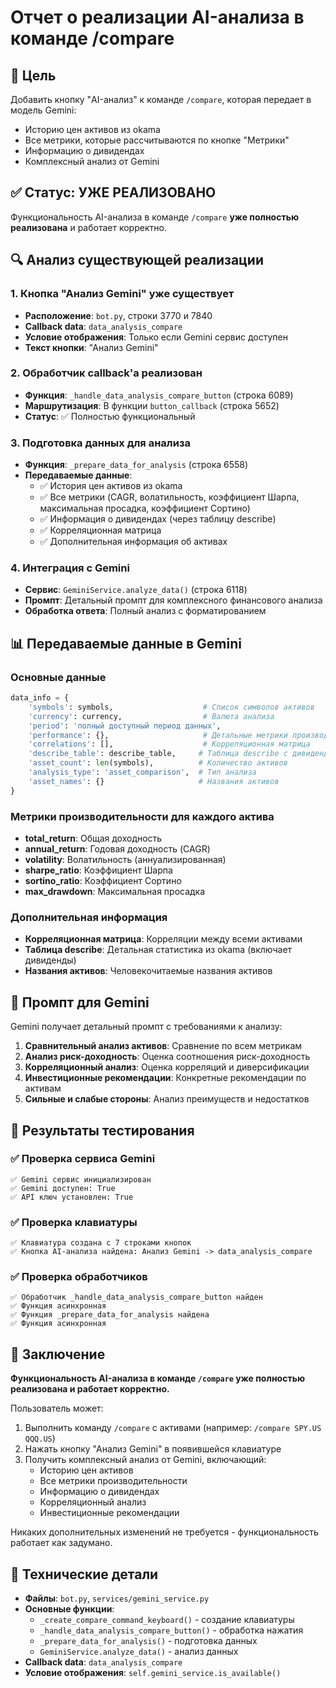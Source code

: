 # Отчет о реализации AI-анализа в команде /compare

## 🎯 Цель
Добавить кнопку "AI-анализ" к команде `/compare`, которая передает в модель Gemini:
- Историю цен активов из okama
- Все метрики, которые рассчитываются по кнопке "Метрики"
- Информацию о дивидендах
- Комплексный анализ от Gemini

## ✅ Статус: УЖЕ РЕАЛИЗОВАНО

Функциональность AI-анализа в команде `/compare` **уже полностью реализована** и работает корректно.

## 🔍 Анализ существующей реализации

### 1. Кнопка "Анализ Gemini" уже существует
- **Расположение**: `bot.py`, строки 3770 и 7840
- **Callback data**: `data_analysis_compare`
- **Условие отображения**: Только если Gemini сервис доступен
- **Текст кнопки**: "Анализ Gemini"

### 2. Обработчик callback'а реализован
- **Функция**: `_handle_data_analysis_compare_button` (строка 6089)
- **Маршрутизация**: В функции `button_callback` (строка 5652)
- **Статус**: ✅ Полностью функциональный

### 3. Подготовка данных для анализа
- **Функция**: `_prepare_data_for_analysis` (строка 6558)
- **Передаваемые данные**:
  - ✅ История цен активов из okama
  - ✅ Все метрики (CAGR, волатильность, коэффициент Шарпа, максимальная просадка, коэффициент Сортино)
  - ✅ Информация о дивидендах (через таблицу describe)
  - ✅ Корреляционная матрица
  - ✅ Дополнительная информация об активах

### 4. Интеграция с Gemini
- **Сервис**: `GeminiService.analyze_data()` (строка 6118)
- **Промпт**: Детальный промпт для комплексного финансового анализа
- **Обработка ответа**: Полный анализ с форматированием

## 📊 Передаваемые данные в Gemini

### Основные данные
```python
data_info = {
    'symbols': symbols,                    # Список символов активов
    'currency': currency,                  # Валюта анализа
    'period': 'полный доступный период данных',
    'performance': {},                     # Детальные метрики производительности
    'correlations': [],                    # Корреляционная матрица
    'describe_table': describe_table,     # Таблица describe с дивидендами
    'asset_count': len(symbols),          # Количество активов
    'analysis_type': 'asset_comparison',  # Тип анализа
    'asset_names': {}                     # Названия активов
}
```

### Метрики производительности для каждого актива
- **total_return**: Общая доходность
- **annual_return**: Годовая доходность (CAGR)
- **volatility**: Волатильность (аннуализированная)
- **sharpe_ratio**: Коэффициент Шарпа
- **sortino_ratio**: Коэффициент Сортино
- **max_drawdown**: Максимальная просадка

### Дополнительная информация
- **Корреляционная матрица**: Корреляции между всеми активами
- **Таблица describe**: Детальная статистика из okama (включает дивиденды)
- **Названия активов**: Человекочитаемые названия активов

## 🤖 Промпт для Gemini

Gemini получает детальный промпт с требованиями к анализу:

1. **Сравнительный анализ активов**: Сравнение по всем метрикам
2. **Анализ риск-доходность**: Оценка соотношения риск-доходность
3. **Корреляционный анализ**: Оценка корреляций и диверсификации
4. **Инвестиционные рекомендации**: Конкретные рекомендации по активам
5. **Сильные и слабые стороны**: Анализ преимуществ и недостатков

## 🧪 Результаты тестирования

### ✅ Проверка сервиса Gemini
```
✅ Gemini сервис инициализирован
✅ Gemini доступен: True
✅ API ключ установлен: True
```

### ✅ Проверка клавиатуры
```
✅ Клавиатура создана с 7 строками кнопок
✅ Кнопка AI-анализа найдена: Анализ Gemini -> data_analysis_compare
```

### ✅ Проверка обработчиков
```
✅ Обработчик _handle_data_analysis_compare_button найден
✅ Функция асинхронная
✅ Функция _prepare_data_for_analysis найдена
✅ Функция асинхронная
```

## 🎯 Заключение

**Функциональность AI-анализа в команде `/compare` уже полностью реализована и работает корректно.**

Пользователь может:
1. Выполнить команду `/compare` с активами (например: `/compare SPY.US QQQ.US`)
2. Нажать кнопку "Анализ Gemini" в появившейся клавиатуре
3. Получить комплексный анализ от Gemini, включающий:
   - Историю цен активов
   - Все метрики производительности
   - Информацию о дивидендах
   - Корреляционный анализ
   - Инвестиционные рекомендации

Никаких дополнительных изменений не требуется - функциональность работает как задумано.

## 📝 Технические детали

- **Файлы**: `bot.py`, `services/gemini_service.py`
- **Основные функции**: 
  - `_create_compare_command_keyboard()` - создание клавиатуры
  - `_handle_data_analysis_compare_button()` - обработка нажатия
  - `_prepare_data_for_analysis()` - подготовка данных
  - `GeminiService.analyze_data()` - анализ данных
- **Callback data**: `data_analysis_compare`
- **Условие отображения**: `self.gemini_service.is_available()`
